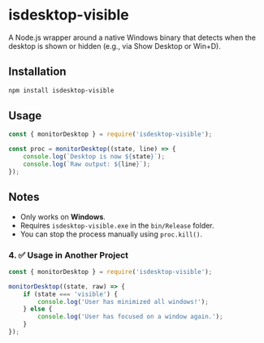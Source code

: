 # isdesktop-visible

A Node.js wrapper around a native Windows binary that detects when the desktop is shown or hidden (e.g., via Show Desktop or Win+D).

## Installation

```bash
npm install isdesktop-visible
````

## Usage

```js
const { monitorDesktop } = require('isdesktop-visible');

const proc = monitorDesktop((state, line) => {
    console.log(`Desktop is now ${state}`);
    console.log(`Raw output: ${line}`);
});
```

## Notes

* Only works on **Windows**.
* Requires `isdesktop-visible.exe` in the `bin/Release` folder.
* You can stop the process manually using `proc.kill()`.



### 4. ✅ Usage in Another Project


```js
const { monitorDesktop } = require('isdesktop-visible');

monitorDesktop((state, raw) => {
    if (state === 'visible') {
        console.log('User has minimized all windows!');
    } else {
        console.log('User has focused on a window again.');
    }
});

